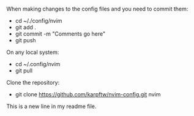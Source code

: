 When making changes to the config files and you need to commit them:
- cd ~/./config/nvim
- git add .
- git commit -m "Comments go here"
- git push

On any local system:
- cd ~/.config/nvim
- git pull

Clone the repository:
- git clone https://github.com/karpftw/nvim-config.git nvim

This is a new line in my readme file.

